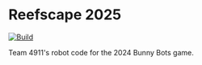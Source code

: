 # Reefscape 2025

[![Build](https://github.com/frc4911/2025-Reefscape/actions/workflows/main.yml/badge.svg)](https://github.com/frc4911/2025-Reefscape/actions/workflows/main.yml)

Team 4911's robot code for the 2024 Bunny Bots game.